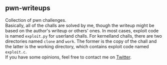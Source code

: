 ## pwn-writeups  
Collection of pwn challenges.  
Basically, all of the challs are solved by me, though the writeup might be based on the author's writeup or others' ones.
In most cases, exploit code is named `exploit.py` for userland challs.
For kernelland challs, there are two directories named `clone` and `work`. The former is the copy of the chall and the latter is the working directory, which contains exploit code named `exploit.c`.  
If you have some opinions, feel free to contact me on [Twitter](https://twitter.com/smallkirby_).
